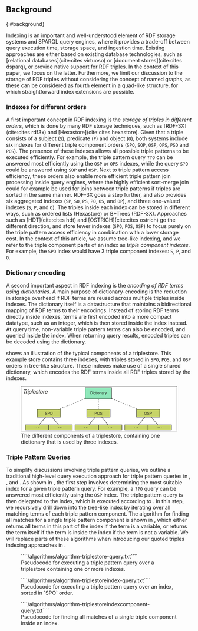 ## Background
{:#background}

Indexing is an important and well-understood element of RDF storage systems and SPARQL query engines,
where it provides a trade-off between query execution time, storage space, and ingestion time.
Existing approaches are either based on existing database technologies,
such as [relational databases](cite:cites virtuoso) or [document stores](cite:cites dsparq),
or provide native support for RDF triples.
In the context of this paper, we focus on the latter.
Furthermore, we limit our discussion to the storage of RDF triples
without considering the concept of named graphs,
as these can be considered as fourth element in a quad-like structure,
for which straightforward index extensions are possible.

### Indexes for different orders

A first important concept in RDF indexing is the *storage of triples in different orders*,
which is done by many RDF storage techniques, such as [RDF-3X](cite:cites rdf3x) and [Hexastore](cite:cites hexastore).
Given that a triple consists of
a subject (`S`), predicate (`P`) and object (`O`),
both systems include six indexes for different triple component orders (`SPO`, `SOP`, `OSP`, `OPS`, `PSO` and `POS`).
The presence of these indexes allows all possible triple patterns to be executed efficiently.
For example, the triple pattern query `??O` can be answered most efficiently using the `OSP` or `OPS` indexes,
while the query `S?O` could be answered using `SOP` and `OSP`.
Next to triple pattern access efficiency, these orders also enable more efficient triple pattern join processing inside query engines,
where the highly efficient sort-merge join could for example be used for joins between triple patterns if triples are sorted in the same manner.
RDF-3X goes a step further, and also provides six aggregated indexes (`SP`, `SO`, `PS`, `PO`, `OS`, and `OP`),
and three one-valued indexes (`S`, `P`, and `O`).
The triples inside each index can be stored in different ways, such as ordered lists (Hexastore) or B+Trees (RDF-3X).
Approaches such as [HDT](cite:cites hdt) and [OSTRICH](cite:cites ostrich) go the different direction,
and store fewer indexes (`SPO`, `POS`, `OSP`) to focus purely on the triple pattern access efficiency in combination with a lower storage cost.
In the context of this article, we assume tree-like indexing,
and we refer to the triple component parts of an index as *triple component indexes*.
For example, the `SPO` index would have 3 triple component indexes: `S`, `P`, and `O`.

### Dictionary encoding

A second important aspect in RDF indexing is the *encoding of RDF terms using dictionaries*.
A main purpose of dictionary-encoding is the reduction in storage overhead if RDF terms are reused across multiple triples inside indexes.
The dictionary itself is a datastructure that maintains a bidirectional mapping of RDF terms to their encodings.
Instead of storing RDF terms directly inside indexes, terms are first encoded into a more compact datatype, such as an integer,
which is then stored inside the index instead.
At query time, non-variable triple pattern terms can also be encoded, and queried inside the index.
When returning query results, encoded triples can be decoded using the dictionary.

[](#figure-background-triplestore) shows an illustration of the typical components of a triplestore.
This example store contains three indexes, with triples stored in `SPO`, `POS`, and `OSP` orders in tree-like structure.
These indexes make use of a single shared dictionary, which encodes the RDF terms inside all RDF triples stored by the indexes.

<figure id="figure-background-triplestore">
<img src="img/background-triplestore.svg" alt="[Components of a Triple Store]">
<figcaption markdown="block">
The different components of a triplestore, containing one dictionary that is used by three indexes.
</figcaption>
</figure>

### Triple Pattern Queries

To simplify discussions involving triple pattern queries,
we outline a traditional high-level query execution approach for triple pattern queries
in [](#algorithm-triplestore-query), [](#algorithm-triplestoreindex-query), and [](#algorithm-triplestoreindexcomponent-query).
As shown in [](#algorithm-triplestore-query), the first step involves determining the most suitable index for a given triple pattern query.
For example, a `??O` query can be answered most efficiently using the `OSP` index.
The triple pattern query is then delegated to the index,
which is executed according to [](#algorithm-triplestoreindex-query).
In this step, we recursively drill down into the tree-like index by iterating over all matching terms of each triple pattern component.
The algorithm for finding all matches for a single triple pattern component is shown in [](#algorithm-triplestoreindexcomponent-query),
which either returns all terms in this part of the index if the term is a variable,
or returns the term itself if the term is inside the index if the term is not a variable.
We will replace parts of these algorithms when introducing our quoted triples indexing approaches in [](#approaches).

<figure id="algorithm-triplestore-query" class="algorithm">
````/algorithms/algorithm-triplestore-query.txt````
<figcaption markdown="block">
Pseudocode for executing a triple pattern query over a triplestore containing one or more indexes.
</figcaption>
</figure>

<figure id="algorithm-triplestoreindex-query" class="algorithm">
````/algorithms/algorithm-triplestoreindex-query.txt````
<figcaption markdown="block">
Pseudocode for executing a triple pattern query over an index, sorted in `SPO` order.
</figcaption>
</figure>

<figure id="algorithm-triplestoreindexcomponent-query" class="algorithm">
````/algorithms/algorithm-triplestoreindexcomponent-query.txt````
<figcaption markdown="block">
Pseudocode for finding all matches of a single triple component inside an index.
</figcaption>
</figure>

